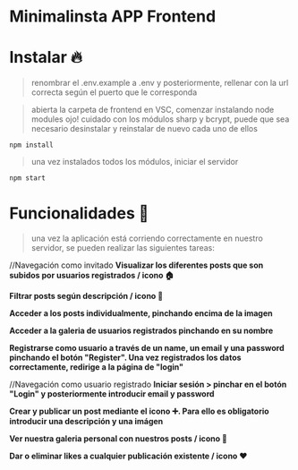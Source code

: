 # Minimalinsta APP Frontend

# Instalar 🔥

> renombrar el .env.example a .env y posteriormente, rellenar con la url correcta según el puerto que le corresponda

> abierta la carpeta de frontend en VSC, comenzar instalando node modules
> ojo! cuidado con los módulos sharp y bcrypt, puede que sea necesario desinstalar y reinstalar de nuevo cada uno de ellos

```
npm install
```

> una vez instalados todos los módulos, iniciar el servidor

```
npm start
```

# Funcionalidades 💫

> una vez la aplicación está corriendo correctamente en nuestro servidor, se pueden realizar las siguientes tareas:

//Navegación como invitado
**Visualizar los diferentes posts que son subidos por usuarios registrados / icono 🏠**

**Filtrar posts según descripción / icono 🔎**

**Acceder a los posts individualmente, pinchando encima de la imagen**

**Acceder a la galeria de usuarios registrados pinchando en su nombre**

**Registrarse como usuario a través de un name, un email y una password pinchando el botón "Register". Una vez registrados los datos correctamente, redirige a la página de "login"**

//Navegación como usuario registrado
**Iniciar sesión > pinchar en el botón "Login" y posteriormente introducir email y password**

**Crear y publicar un post mediante el icono ➕. Para ello es obligatorio introducir una descripción y una imágen**

**Ver nuestra galeria personal con nuestros posts / icono 👤**

**Dar o eliminar likes a cualquier publicación existente / icono ❤️**
